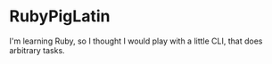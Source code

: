 # RubyPigLatin
I'm learning Ruby, so I thought I would play with a little CLI, that does arbitrary tasks.

